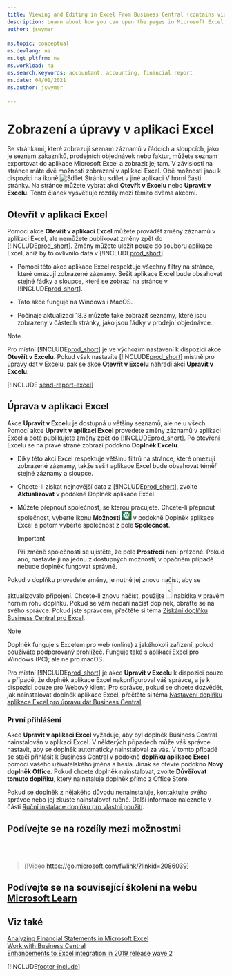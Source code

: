 ```yaml
---
title: Viewing and Editing in Excel From Business Central (contains video)
description: Learn about how you can open the pages in Microsoft Excel from Business Central for better data analysis.
author: jswymer

ms.topic: conceptual
ms.devlang: na
ms.tgt_pltfrm: na
ms.workload: na
ms.search.keywords: accountant, accounting, financial report
ms.date: 04/01/2021
ms.author: jswymer

---
```

# Zobrazení a úpravy v aplikaci Excel

Se stránkami, které zobrazují seznam záznamů v řádcích a sloupcích, jako je seznam zákazníků, prodejních objednávek nebo faktur, můžete seznam exportovat do aplikace Microsoft Excel a zobrazit jej tam. V závislosti na stránce máte dvě možnosti zobrazení v aplikaci Excel. Obě možnosti jsou k dispozici na ikoně ![**Sdílet** Stránku sdílet v jiné aplikaci](media/share-icon.png) V horní části stránky. Na stránce můžete vybrat akci **Otevřít v Excelu** nebo **Upravit v Excelu**. Tento článek vysvětluje rozdíly mezi těmito dvěma akcemi.

## Otevřít v aplikaci Excel

Pomocí akce **Otevřít v aplikaci Excel** můžete provádět změny záznamů v aplikaci Excel, ale nemůžete publikovat změny zpět do [!INCLUDE[prod_short](includes/prod_short.md)]. Změny můžete uložit pouze do souboru aplikace Excel, aniž by to ovlivnilo data v [!INCLUDE[prod_short](includes/prod_short.md)].

- Pomocí této akce aplikace Excel respektuje všechny filtry na stránce, které omezují zobrazené záznamy. Sešit aplikace Excel bude obsahovat stejné řádky a sloupce, které se zobrazí na stránce v [!INCLUDE[prod_short](includes/prod_short.md)].

- Tato akce funguje na Windows i MacOS.

- Počínaje aktualizací 18.3 můžete také zobrazit seznamy, které jsou zobrazeny v částech stránky, jako jsou řádky v prodejní objednávce.

> [!NOTE]
> Pro místní [!INCLUDE[prod_short](includes/prod_short.md)] je ve výchozím nastavení k dispozici akce **Otevřít v Excelu**. Pokud však nastavíte [!INCLUDE[prod_short](includes/prod_short.md)] místně pro úpravy dat v Excelu, pak se akce **Otevřít v Excelu** nahradí akcí **Upravit v Excelu**.

[!INCLUDE [send-report-excel](includes/send-report-excel.md)]

## Úprava v aplikaci Excel

Akce **Upravit v Excelu** je dostupná u většiny seznamů, ale ne u všech. Pomocí akce **Upravit v aplikaci Excel** provedete změny záznamů v aplikaci Excel a poté publikujete změny zpět do [!INCLUDE[prod_short](includes/prod_short.md)]. Po otevření Excelu se na pravé straně zobrazí podokno **Doplněk Excelu**.

- Díky této akci Excel respektuje většinu filtrů na stránce, které omezují zobrazené záznamy, takže sešit aplikace Excel bude obsahovat téměř stejné záznamy a sloupce.

- Chcete-li získat nejnovější data z [!INCLUDE[prod_short](includes/prod_short.md)], zvolte **Aktualizovat** v podokně Doplněk aplikace Excel.

- Můžete přepnout společnost, se kterou pracujete. Chcete-li přepnout společnost, vyberte ikonu **Možnosti** ![možnosti doplňku aplikace Excel.](media/cogwheel.png " Možnosti doplňku aplikace Excel") v podokně Doplněk aplikace Excel a potom vyberte společnost z pole **Společnost**.

   > [!IMPORTANT]
   > Při změně společnosti se ujistěte, že pole **Prostředí** není prázdné. Pokud ano, nastavte ji na jednu z dostupných možností; v opačném případě nebude doplněk fungovat správně.

Pokud v doplňku provedete změny, je nutné jej znovu načíst, aby se aktualizovalo připojení. Chcete-li znovu načíst, použijte ![nabídku doplňku aplikace Excel](media/excel-addin-menu.png "nabídku doplňku aplikace Excel") nabídka v pravém horním rohu doplňku. Pokud se vám nedaří načíst doplněk, obraťte se na svého správce. Pokud jste správcem, přečtěte si téma [Získání doplňku Business Central pro Excel](admin-deploy-excel-addin.md).

> [!NOTE]
> Doplněk funguje s Excelem pro web (online) z jakéhokoli zařízení, pokud používáte podporovaný prohlížeč. Funguje také s aplikací Excel pro Windows (PC); ale ne pro macOS.
>
> Pro místní [!INCLUDE[prod_short](includes/prod_short.md)] je akce **Upravit v Excelu** k dispozici pouze v případě, že doplněk aplikace Excel nakonfiguroval váš správce, a je k dispozici pouze pro Webový klient. Pro správce, pokud se chcete dozvědět, jak nainstalovat doplněk aplikace Excel, přečtěte si téma [Nastavení doplňku aplikace Excel pro úpravu dat Business Central](/dynamics365/business-central/dev-itpro/administration/configuring-excel-addin).


<!-- Note for later: here we're immediately jumping to pretty advanced topics like changing company or reloading the addin. Fine to keep them for now. In the future, we will first need to explain in more detail the actual functionality of the addin, primarily these sub-sections:

Refreshing record data in Excel
Editing and publishing back to Business Central
Creating new records from Excel
Crafting your own editable Excel.
Point (4) is where it gets interesting for changing/specifying company, environment and other connection settings-->

### První přihlášení

Akce **Upravit v aplikaci Excel** vyžaduje, aby byl doplněk Business Central nainstalován v aplikaci Excel. V některých případech může váš správce nastavit, aby se doplněk automaticky nainstaloval za vás. V tomto případě se stačí přihlásit k Business Central v podokně **doplňku aplikace Excel** pomocí vašeho uživatelského jména a hesla. Jinak se otevře podokno **Nový doplněk Office**. Pokud chcete doplněk nainstalovat, zvolte **Důvěřovat tomuto doplňku**, který nainstaluje doplněk přímo z Office Store.

Pokud se doplněk z nějakého důvodu nenainstaluje, kontaktujte svého správce nebo jej zkuste nainstalovat ručně. Další informace naleznete v části [Ruční instalace doplňku pro vlastní použití](admin-deploy-excel-addin.md#install).

## Podívejte se na rozdíly mezi možnostmi
<br><br>

> [!Video https://go.microsoft.com/fwlink/?linkid=2086039]

## Podívejte se na související školení na webu [Microsoft Learn](/learn/modules/configure-powerbi-excel-dynamics-365-business-central/index)

## Viz také

[Analyzing Financial Statements in Microsoft Excel](finance-analyze-excel.md)    
[Work with Business Central](ui-work-product.md)    
[Enhancements to Excel integration in 2019 release wave 2](/dynamics365-release-plan/2019wave2/dynamics365-business-central/enhancements-excel-integration)


[!INCLUDE[footer-include](includes/footer-banner.md)]
